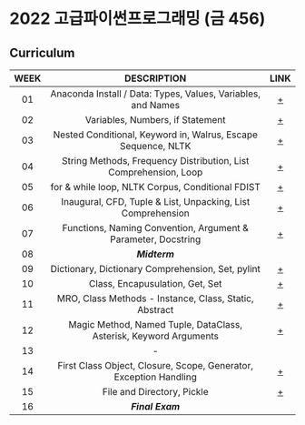 # 2022 고급파이썬프로그래밍 (금 456)

## Curriculum
| WEEK | DESCRIPTION | LINK |
|:----:|:-----------:|:----:|
| 01 | Anaconda Install / Data: Types, Values, Variables, and Names     | [+](https://github.com/HUFS-Programming-2022/Joowoan_201803939/blob/main/week_01.ipynb)|
| 02 | Variables, Numbers, if Statement                                 | [+](https://github.com/HUFS-Programming-2022/Joowoan_201803939/blob/main/week_02.ipynb)|
| 03 | Nested Conditional, Keyword in, Walrus, Escape Sequence, NLTK    | [+](https://github.com/HUFS-Programming-2022/Joowoan_201803939/blob/main/week_03.ipynb)|
| 04 | String Methods, Frequency Distribution, List Comprehension, Loop | [+](https://github.com/HUFS-Programming-2022/Joowoan_201803939/blob/main/week_04.ipynb)|
| 05 | for & while loop, NLTK Corpus, Conditional FDIST                 | [+](https://github.com/HUFS-Programming-2022/Joowoan_201803939/blob/main/week_05.ipynb)|
| 06 | Inaugural, CFD, Tuple & List, Unpacking, List Comprehension      | [+](https://github.com/HUFS-Programming-2022/Joowoan_201803939/blob/main/week_06.ipynb)|
| 07 | Functions, Naming Convention, Argument & Parameter, Docstring    | [+](https://github.com/HUFS-Programming-2022/Joowoan_201803939/blob/main/week_07.ipynb)|
| 08 |   ***Midterm***    |      |
| 09 | Dictionary, Dictionary Comprehension, Set, pylint                | [+](https://github.com/HUFS-Programming-2022/Joowoan_201803939/blob/main/week_09.ipynb)|
| 10 | Class, Encapusulation, Get, Set                                  | [+](https://github.com/HUFS-Programming-2022/Joowoan_201803939/blob/main/week_10.ipynb)| 
| 11 | MRO, Class Methods - Instance, Class, Static, Abstract           | [+](https://github.com/HUFS-Programming-2022/Joowoan_201803939/blob/main/week_11.ipynb)|
| 12 | Magic Method, Named Tuple, DataClass, Asterisk, Keyword Arguments| [+](https://github.com/HUFS-Programming-2022/Joowoan_201803939/blob/main/week_12.ipynb)| 
| 13 |         -          |      |
| 14 | First Class Object, Closure, Scope, Generator, Exception Handling| [+](https://github.com/HUFS-Programming-2022/Joowoan_201803939/blob/main/week_14.ipynb)|
| 15 |  File and Directory, Pickle                                      | [+](https://github.com/HUFS-Programming-2022/Joowoan_201803939/blob/main/week_15.ipynb)|
| 16 |  ***Final Exam***  |      |
